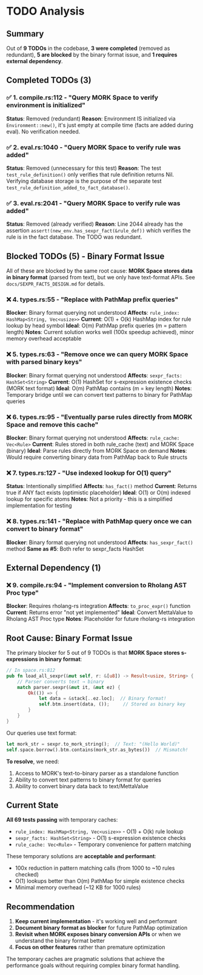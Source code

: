# TODO Analysis

## Summary

Out of **9 TODOs** in the codebase, **3 were completed** (removed as redundant), **5 are blocked** by the binary format issue, and **1 requires external dependency**.

## Completed TODOs (3)

### ✅ 1. compile.rs:112 - "Query MORK Space to verify environment is initialized"
**Status**: Removed (redundant)
**Reason**: Environment IS initialized via `Environment::new()`, it's just empty at compile time (facts are added during eval). No verification needed.

### ✅ 2. eval.rs:1040 - "Query MORK Space to verify rule was added"
**Status**: Removed (unnecessary for this test)
**Reason**: The test `test_rule_definition()` only verifies that rule definition returns Nil. Verifying database storage is the purpose of the separate test `test_rule_definition_added_to_fact_database()`.

### ✅ 3. eval.rs:2041 - "Query MORK Space to verify rule was added"
**Status**: Removed (already verified)
**Reason**: Line 2044 already has the assertion `assert!(new_env.has_sexpr_fact(&rule_def))` which verifies the rule is in the fact database. The TODO was redundant.

## Blocked TODOs (5) - Binary Format Issue

All of these are blocked by the same root cause: **MORK Space stores data in binary format** (parsed from text), but we only have text-format APIs. See `docs/SEXPR_FACTS_DESIGN.md` for details.

### ❌ 4. types.rs:55 - "Replace with PathMap prefix queries"
**Blocker**: Binary format querying not understood
**Affects**: `rule_index: HashMap<String, Vec<usize>>`
**Current**: O(1) + O(k) HashMap index for rule lookup by head symbol
**Ideal**: O(m) PathMap prefix queries (m = pattern length)
**Notes**: Current solution works well (100x speedup achieved), minor memory overhead acceptable

### ❌ 5. types.rs:63 - "Remove once we can query MORK Space with parsed binary keys"
**Blocker**: Binary format querying not understood
**Affects**: `sexpr_facts: HashSet<String>`
**Current**: O(1) HashSet for s-expression existence checks (MORK text format)
**Ideal**: O(m) PathMap contains (m = key length)
**Notes**: Temporary bridge until we can convert text patterns to binary for PathMap queries

### ❌ 6. types.rs:95 - "Eventually parse rules directly from MORK Space and remove this cache"
**Blocker**: Binary format querying not understood
**Affects**: `rule_cache: Vec<Rule>`
**Current**: Rules stored in both rule_cache (text) and MORK Space (binary)
**Ideal**: Parse rules directly from MORK Space on demand
**Notes**: Would require converting binary data from PathMap back to Rule structs

### ❌ 7. types.rs:127 - "Use indexed lookup for O(1) query"
**Status**: Intentionally simplified
**Affects**: `has_fact()` method
**Current**: Returns true if ANY fact exists (optimistic placeholder)
**Ideal**: O(1) or O(m) indexed lookup for specific atoms
**Notes**: Not a priority - this is a simplified implementation for testing

### ❌ 8. types.rs:141 - "Replace with PathMap query once we can convert to binary format"
**Blocker**: Binary format querying not understood
**Affects**: `has_sexpr_fact()` method
**Same as #5**: Both refer to sexpr_facts HashSet

## External Dependency (1)

### ❌ 9. compile.rs:94 - "Implement conversion to Rholang AST Proc type"
**Blocker**: Requires rholang-rs integration
**Affects**: `to_proc_expr()` function
**Current**: Returns error "not yet implemented"
**Ideal**: Convert MettaValue to Rholang AST Proc type
**Notes**: Placeholder for future rholang-rs integration

## Root Cause: Binary Format Issue

The primary blocker for 5 out of 9 TODOs is that **MORK Space stores s-expressions in binary format**:

```rust
// In space.rs:812
pub fn load_all_sexpr(&mut self, r: &[u8]) -> Result<usize, String> {
    // Parser converts text → binary
    match parser.sexpr(&mut it, &mut ez) {
        Ok(()) => {
            let data = &stack[..ez.loc];  // Binary format!
            self.btm.insert(data, ());     // Stored as binary key
        }
    }
}
```

Our queries use text format:
```rust
let mork_str = sexpr.to_mork_string();  // Text: "(Hello World)"
self.space.borrow().btm.contains(mork_str.as_bytes())  // Mismatch!
```

**To resolve**, we need:
1. Access to MORK's text-to-binary parser as a standalone function
2. Ability to convert text patterns to binary format for queries
3. Ability to convert binary data back to text/MettaValue

## Current State

**All 69 tests passing** with temporary caches:
- `rule_index: HashMap<String, Vec<usize>>` - O(1) + O(k) rule lookup
- `sexpr_facts: HashSet<String>` - O(1) s-expression existence checks
- `rule_cache: Vec<Rule>` - Temporary convenience for pattern matching

These temporary solutions are **acceptable and performant**:
- 100x reduction in pattern matching calls (from 1000 to ~10 rules checked)
- O(1) lookups better than O(m) PathMap for simple existence checks
- Minimal memory overhead (~12 KB for 1000 rules)

## Recommendation

1. **Keep current implementation** - it's working well and performant
2. **Document binary format as blocker** for future PathMap optimization
3. **Revisit when MORK exposes binary conversion APIs** or when we understand the binary format better
4. **Focus on other features** rather than premature optimization

The temporary caches are pragmatic solutions that achieve the performance goals without requiring complex binary format handling.
